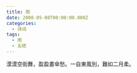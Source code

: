 ```yaml
---
title: 雨
date: 2008-05-08T00:00:00.000Z
categories:
  - 诗词
tags:
  - 雨
  - 五绝
---
```


漠漠空街舞，盈盈畫傘愁。一自東風別，難如二月柔。
